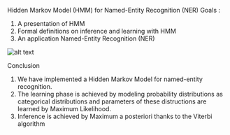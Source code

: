 Hidden Markov Model (HMM) for Named-Entity Recognition (NER)
Goals :
1. A presentation of HMM
2. Formal definitions on inference and learning with HMM
3. An application Named-Entity Recognition (NER)


![alt text](http://romain.raveaux.free.fr/document/hmmmodel.PNG "A HMM Model")

Conclusion
1. We have implemented a Hidden Markov Model for named-entity recognition.
2. The learning phase is achieved by modeling probability distributions as categorical distributions and parameters of these distructions are learned by Maximum Likelihood.
3. Inference is achieved by Maximum a posteriori thanks to the Viterbi algorithm

